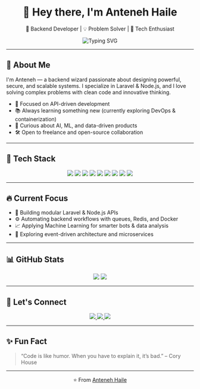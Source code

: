 <!-- Profile README.md -->

<h1 align="center">👋 Hey there, I'm Anteneh Haile</h1>

<p align="center">
  🚀 Backend Developer | 💡 Problem Solver | 🎯 Tech Enthusiast
</p>

<p align="center">
  <img src="https://readme-typing-svg.demolab.com?font=Fira+Code&weight=600&size=22&pause=1000&color=F97316&center=true&vCenter=true&width=435&lines=Laravel+%F0%9F%9A%80+php+%E2%9C%94%EF%B8%8F+APIs+%F0%9F%94%8E+Backend+Dev+%F0%9F%92%BC+Machine+Learning+%F0%9F%A4%96" alt="Typing SVG" />
</p>

---

## 🧠 About Me

I'm Anteneh — a backend wizard passionate about designing powerful, secure, and scalable systems. I specialize in Laravel & Node.js, and I love solving complex problems with clean code and innovative thinking.

- 🎯 Focused on API-driven development
- 📚 Always learning something new (currently exploring DevOps & containerization)
- 🤖 Curious about AI, ML, and data-driven products
- 🛠 Open to freelance and open-source collaboration

---

## 🚀 Tech Stack

<p align="center">
  <img src="https://img.shields.io/badge/Laravel-FF2D20?style=for-the-badge&logo=laravel&logoColor=white" />
  <img src="https://img.shields.io/badge/Node.js-339933?style=for-the-badge&logo=nodedotjs&logoColor=white" />
  <img src="https://img.shields.io/badge/PHP-777BB4?style=for-the-badge&logo=php&logoColor=white" />
  <img src="https://img.shields.io/badge/Express.js-000000?style=for-the-badge&logo=express&logoColor=white" />
  <img src="https://img.shields.io/badge/MySQL-0A1128?style=for-the-badge&logo=mysql&logoColor=white" />
  <img src="https://img.shields.io/badge/PostgreSQL-336791?style=for-the-badge&logo=postgresql&logoColor=white" />
  <img src="https://img.shields.io/badge/Redis-DC382D?style=for-the-badge&logo=redis&logoColor=white" />
  <img src="https://img.shields.io/badge/Docker-2496ED?style=for-the-badge&logo=docker&logoColor=white" />
  <img src="https://img.shields.io/badge/GitHub-181717?style=for-the-badge&logo=github&logoColor=white" />
</p>

---

## 🔥 Current Focus

- 🧩 Building modular Laravel & Node.js APIs
- ⚙️ Automating backend workflows with queues, Redis, and Docker
- 📈 Applying Machine Learning for smarter bots & data analysis
- 🧪 Exploring event-driven architecture and microservices

---

## 📊 GitHub Stats

<p align="center">
  <img src="https://github-readme-stats.vercel.app/api?username=antishman&show_icons=true&theme=tokyonight&hide_border=true" />
  <img src="https://github-readme-stats.vercel.app/api/top-langs/?username=antishman&layout=compact&theme=tokyonight&hide_border=true" />
</p>

---

## 🤝 Let's Connect

<p align="center">
  <a href="mailto:antenehh1031@gmail.com">
    <img src="https://img.shields.io/badge/Email-antenehh1031@gmail.com-red?style=for-the-badge&logo=gmail" />
  </a>
  <a href="https://t.me/antenehhaile">
    <img src="https://img.shields.io/badge/Telegram-@antenehhaile-blue?style=for-the-badge&logo=telegram" />
  </a>
  <a href="https://medium.com/@antenehh1031">
    <img src="https://img.shields.io/badge/Medium-Blog-black?style=for-the-badge&logo=medium" />
  </a>
</p>

---

## ✨ Fun Fact

> “Code is like humor. When you have to explain it, it’s bad.” – Cory House

---

<p align="center">
  ⭐️ From <a href="https://github.com/antishman">Anteneh Haile</a>
</p>
